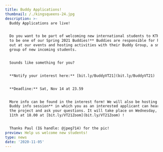 ```yaml
---
title: Buddy Applications!
thumbnail: /./kingsqueens-24.jpg
description: >-
  Buddy Applications are live! 


  Do you want to be part of welcoming new international students to KTH? **Apply
  to be one of our Spring 2021 Buddies!** Buddies are responsible for helping
  out at our events and hosting activities with their Buddy Group, a smaller
  group of new incoming students.


  Sounds like something for you?


  **Notify your interest here:** [bit.ly/BuddyVT21](bit.ly/BuddyVT21)


  **Deadline:** Sat, Nov 14 at 23.59


  More info can be found in the interest form! We will also be hosting a **Zoom
  Buddy info session** in which you as an interested applicant can hear about
  the project and ask your questions. It will take place on Wednesday, November
  11th at 18.00 at [bit.ly/VT21Zoom](bit.ly/VT21Zoom) !


  Thanks Paul (IG handle: @jpeg714) for the pic!
preview: Help us welcome new students!
type: news
date: '2020-11-05'
---
```


